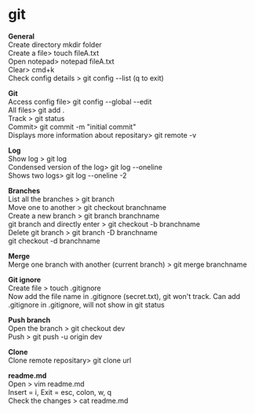 # git

**General** <br />
Create directory mkdir folder <br />
Create a file> touch fileA.txt <br />
Open notepad> notepad fileA.txt <br />
Clear> cmd+k <br />
Check config details > git config --list (q to exit)

**Git** <br />
Access config file> git config --global --edit <br />
All files> git add . <br />
Track > git status <br />
Commit> git commit -m "initial commit" <br />
Displays more information about repositary> git remote -v <br />

**Log** <br />
Show log > git log <br />
Condensed version of the log> git log --oneline <br />
Shows two logs> git log --oneline -2 <br />

**Branches** <br />
List all the branches > git branch <br />
Move one to another > git checkout branchname <br />
Create a new branch > git branch branchname <br />
git branch and directly enter > git checkout -b branchname <br />
Delete git branch > git branch -D branchname <br />
git checkout -d branchname <br />

**Merge**  <br />
Merge one branch with another (current branch) > git merge branchname  <br />

**Git ignore**  <br />
Create file > touch .gitignore  <br />
Now add the file name in .gitignore (secret.txt), git won't track. Can add .gitignore in .gitignore, will not show in git status  <br />

**Push branch**  <br />
Open the branch > git checkout dev  <br />
Push > git push -u origin dev  <br />

**Clone**  <br />
Clone remote repositary> git clone url  <br />

**readme.md**  <br />
Open > vim readme.md  <br />
Insert = i, Exit = esc, colon, w, q  <br />
Check the changes > cat readme.md  <br />
